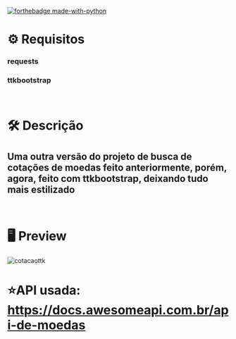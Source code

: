 [![forthebadge made-with-python](http://ForTheBadge.com/images/badges/made-with-python.svg)](https://www.python.org/)


# :gear: Requisitos
### requests
### ttkbootstrap

# <br>:hammer_and_wrench: Descrição
## Uma outra versão do projeto de busca de cotações de moedas feito anteriormente, porém, agora, feito com ttkbootstrap, deixando tudo mais estilizado 

# <br>:desktop_computer: Preview
![cotacaottk](https://github.com/Sinuelo/Sistema-de-Busca-de-Cotacoes-de-Moedas/assets/98895433/1ba4120f-d05e-4ea6-afc5-b254b4aaa137)
# :star:API usada: https://docs.awesomeapi.com.br/api-de-moedas
